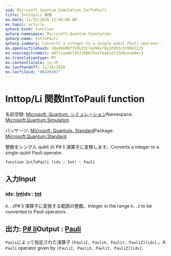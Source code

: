 ```yaml
---
uid: Microsoft.Quantum.Simulation.IntToPauli
title: Inttop/Li 関数
ms.date: 11/25/2020 12:00:00 AM
ms.topic: article
qsharp.kind: function
qsharp.namespace: Microsoft.Quantum.Simulation
qsharp.name: IntToPauli
qsharp.summary: Converts a integer to a single-qubit Pauli operator.
ms.openlocfilehash: 18edb600f7b5b33c7ad98e78e32903c570082225
ms.sourcegitcommit: a87c1aa8e7453360025e47ba614f25b02ea84ec3
ms.translationtype: MT
ms.contentlocale: ja-JP
ms.lasthandoff: 11/26/2020
ms.locfileid: "96229207"
---
```

# <a name="inttopauli-function"></a><span data-ttu-id="e0cec-102">Inttop/Li 関数</span><span class="sxs-lookup"><span data-stu-id="e0cec-102">IntToPauli function</span></span>

<span data-ttu-id="e0cec-103">名前空間: [Microsoft. Quantum. シミュレーション](xref:Microsoft.Quantum.Simulation)</span><span class="sxs-lookup"><span data-stu-id="e0cec-103">Namespace: [Microsoft.Quantum.Simulation](xref:Microsoft.Quantum.Simulation)</span></span>

<span data-ttu-id="e0cec-104">パッケージ: [Microsoft. Quantum. Standard](https://nuget.org/packages/Microsoft.Quantum.Standard)</span><span class="sxs-lookup"><span data-stu-id="e0cec-104">Package: [Microsoft.Quantum.Standard](https://nuget.org/packages/Microsoft.Quantum.Standard)</span></span>


<span data-ttu-id="e0cec-105">整数をシングル qubit の P# li 演算子に変換します。</span><span class="sxs-lookup"><span data-stu-id="e0cec-105">Converts a integer to a single-qubit Pauli operator.</span></span>

```qsharp
function IntToPauli (idx : Int) : Pauli
```


## <a name="input"></a><span data-ttu-id="e0cec-106">入力</span><span class="sxs-lookup"><span data-stu-id="e0cec-106">Input</span></span>

### <a name="idx--int"></a><span data-ttu-id="e0cec-107">idx: [Int](xref:microsoft.quantum.lang-ref.int)</span><span class="sxs-lookup"><span data-stu-id="e0cec-107">idx : [Int](xref:microsoft.quantum.lang-ref.int)</span></span>

<span data-ttu-id="e0cec-108">`0..3`P# li 演算子に変換する範囲の整数。</span><span class="sxs-lookup"><span data-stu-id="e0cec-108">Integer in the range `0..3` to be converted to Pauli operators.</span></span>



## <a name="output--pauli"></a><span data-ttu-id="e0cec-109">出力: [P# li](xref:microsoft.quantum.lang-ref.pauli)</span><span class="sxs-lookup"><span data-stu-id="e0cec-109">Output : [Pauli](xref:microsoft.quantum.lang-ref.pauli)</span></span>

<span data-ttu-id="e0cec-110">`Pauli`によって指定された演算子 `[PauliI, PauliX, PauliY, PauliZ][idx]` 。</span><span class="sxs-lookup"><span data-stu-id="e0cec-110">A `Pauli` operator given by `[PauliI, PauliX, PauliY, PauliZ][idx]`.</span></span>